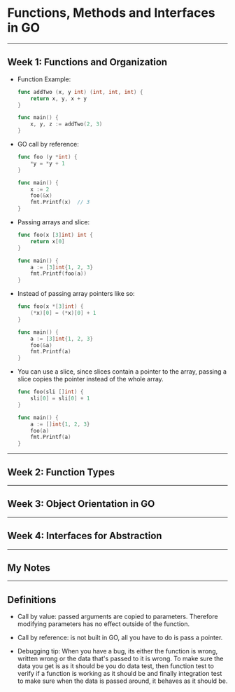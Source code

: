# Functions, Methods and Interfaces in GO

--- 

## Week 1: Functions and Organization

- Function Example:

    ```go
    func addTwo (x, y int) (int, int, int) {
        return x, y, x + y
    }

    func main() {
        x, y, z := addTwo(2, 3)
    }
    ```

- GO call by reference:

    ```go
    func foo (y *int) {
        *y = *y + 1
    }

    func main() {
        x := 2
        foo(&x)
        fmt.Printf(x)  // 3
    }
    ```

- Passing arrays and slice:

    ```go
    func foo(x [3]int) int {
        return x[0]
    }

    func main() {
        a := [3]int{1, 2, 3}
        fmt.Printf(foo(a))
    }
    ```

- Instead of passing array pointers like so:

    ```go
    func foo(x *[3]int) {
        (*x)[0] = (*x)[0] + 1
    }

    func main() {
        a := [3]int{1, 2, 3}
        foo(&a)
        fmt.Printf(a)
    }
    ```

- You can use a slice, since slices contain a pointer to the array, passing a slice copies the pointer instead of the whole array. 

    ```go
    func foo(sli []int) {
        sli[0] = sli[0] + 1
    }

    func main() {
        a := []int{1, 2, 3}
        foo(a)
        fmt.Printf(a)
    }
    ```


--- 

## Week 2: Function Types













--- 

## Week 3: Object Orientation in GO





--- 

## Week 4: Interfaces for Abstraction



--- 

## My Notes





---
## Definitions

- Call by value: passed arguments are copied to parameters. Therefore modifying parameters has no effect outside of the function.

- Call by reference: is not built in GO, all you have to do is pass a pointer.

- Debugging tip: When you have a bug, its either the function is wrong, written wrong or the data that's passed to it is wrong. To make sure the data you get is as it should be you do data test, then function test to verify if a function is working as it should be and finally integration test to make sure when the data is passed around, it behaves as it should be.
